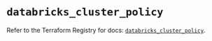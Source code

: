 # `databricks_cluster_policy`

Refer to the Terraform Registry for docs: [`databricks_cluster_policy`](https://registry.terraform.io/providers/databricks/databricks/1.61.0/docs/resources/cluster_policy).
